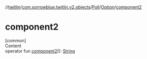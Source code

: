 //[twitlin](../../../index.md)/[com.sorrowblue.twitlin.v2.objects](../../index.md)/[Poll](../index.md)/[Option](index.md)/[component2](component2.md)



# component2  
[common]  
Content  
operator fun [component2](component2.md)(): [String](https://kotlinlang.org/api/latest/jvm/stdlib/kotlin/-string/index.html)  



